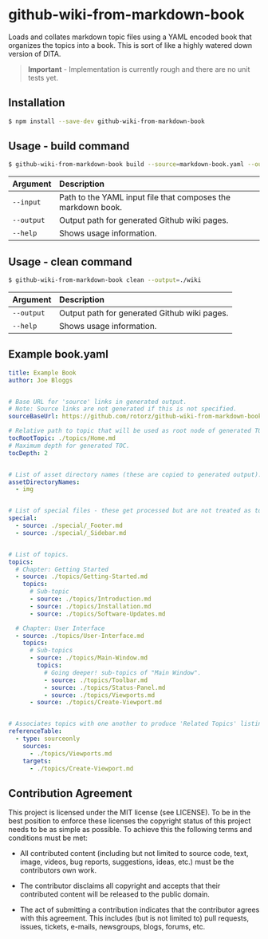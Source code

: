 # github-wiki-from-markdown-book

Loads and collates markdown topic files using a YAML encoded book that organizes the
topics into a book. This is sort of like a highly watered down version of DITA.

>
> **Important** - Implementation is currently rough and there are no unit tests yet.
>


## Installation

```sh
$ npm install --save-dev github-wiki-from-markdown-book
```


## Usage - build command

```sh
$ github-wiki-from-markdown-book build --source=markdown-book.yaml --output=./wiki
```

| Argument       | Description                                                           |
|----------------|:----------------------------------------------------------------------|
| `--input`      | Path to the YAML input file that composes the markdown book.          |
| `--output`     | Output path for generated Github wiki pages.                          |
| `--help`       | Shows usage information.                                              |


## Usage - clean command

```sh
$ github-wiki-from-markdown-book clean --output=./wiki
```

| Argument       | Description                                                           |
|----------------|:----------------------------------------------------------------------|
| `--output`     | Output path for generated Github wiki pages.                          |
| `--help`       | Shows usage information.                                              |


## Example book.yaml

```yaml
title: Example Book
author: Joe Bloggs


# Base URL for 'source' links in generated output.
# Note: Source links are not generated if this is not specified.
sourceBaseUrl: https://github.com/rotorz/github-wiki-from-markdown-book/blob/master/example-book/

# Relative path to topic that will be used as root node of generated TOC.
tocRootTopic: ./topics/Home.md
# Maximum depth for generated TOC.
tocDepth: 2


# List of asset directory names (these are copied to generated output).
assetDirectoryNames:
  - img


# List of special files - these get processed but are not treated as topics.
special:
  - source: ./special/_Footer.md
  - source: ./special/_Sidebar.md


# List of topics.
topics:
  # Chapter: Getting Started
  - source: ./topics/Getting-Started.md
    topics:
      # Sub-topic
      - source: ./topics/Introduction.md
      - source: ./topics/Installation.md
      - source: ./topics/Software-Updates.md

  # Chapter: User Interface
  - source: ./topics/User-Interface.md
    topics:
      # Sub-topics
      - source: ./topics/Main-Window.md
        topics:
          # Going deeper! sub-topics of "Main Window".
          - source: ./topics/Toolbar.md
          - source: ./topics/Status-Panel.md
          - source: ./topics/Viewports.md
      - source: ./topics/Create-Viewport.md


# Associates topics with one another to produce 'Related Topics' listings.
referenceTable:
  - type: sourceonly
    sources:
      - ./topics/Viewports.md
    targets:
      - ./topics/Create-Viewport.md
```


## Contribution Agreement

This project is licensed under the MIT license (see LICENSE). To be in the best
position to enforce these licenses the copyright status of this project needs to
be as simple as possible. To achieve this the following terms and conditions
must be met:

- All contributed content (including but not limited to source code, text,
  image, videos, bug reports, suggestions, ideas, etc.) must be the
  contributors own work.

- The contributor disclaims all copyright and accepts that their contributed
  content will be released to the public domain.

- The act of submitting a contribution indicates that the contributor agrees
  with this agreement. This includes (but is not limited to) pull requests, issues,
  tickets, e-mails, newsgroups, blogs, forums, etc.
